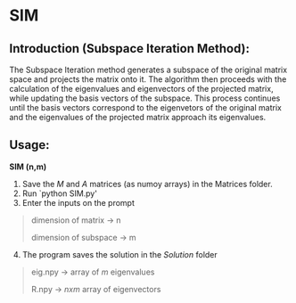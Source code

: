 # SIM

## Introduction (Subspace Iteration Method):
The Subspace Iteration method generates a subspace of the original matrix space and projects the matrix onto it. The algorithm then proceeds with the calculation of the eigenvalues and eigenvectors of the projected matrix, while updating the basis vectors of the subspace. This process continues until the basis vectors correspond to the eigenvetors of the original matrix and the eigenvalues of the projected matrix approach its eigenvalues.

## Usage:
**SIM (n,m)**
1. Save the *M* and *A* matrices (as numoy arrays) in the Matrices folder.
2. Run `python SIM.py'
3. Enter the inputs on the prompt
>dimension of matrix    ->  n
>
>dimension of subspace  ->  m
4. The program saves the solution in the *Solution* folder
> eig.npy ->  array of *m* eigenvalues
>
> R.npy   ->  *nxm* array of eigenvectors
     
    
